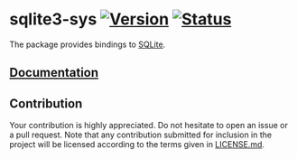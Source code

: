 # sqlite3-sys [![Version][version-img]][version-url] [![Status][status-img]][status-url]

The package provides bindings to [SQLite][1].

## [Documentation][doc]

## Contribution

Your contribution is highly appreciated. Do not hesitate to open an issue or a
pull request. Note that any contribution submitted for inclusion in the project
will be licensed according to the terms given in [LICENSE.md](LICENSE.md).

[1]: https://www.sqlite.org

[version-img]: https://img.shields.io/crates/v/sqlite3-sys.svg
[version-url]: https://crates.io/crates/sqlite3-sys
[status-img]: https://travis-ci.org/stainless-steel/sqlite3-sys.svg?branch=master
[status-url]: https://travis-ci.org/stainless-steel/sqlite3-sys
[doc]: https://stainless-steel.github.io/sqlite3-sys

